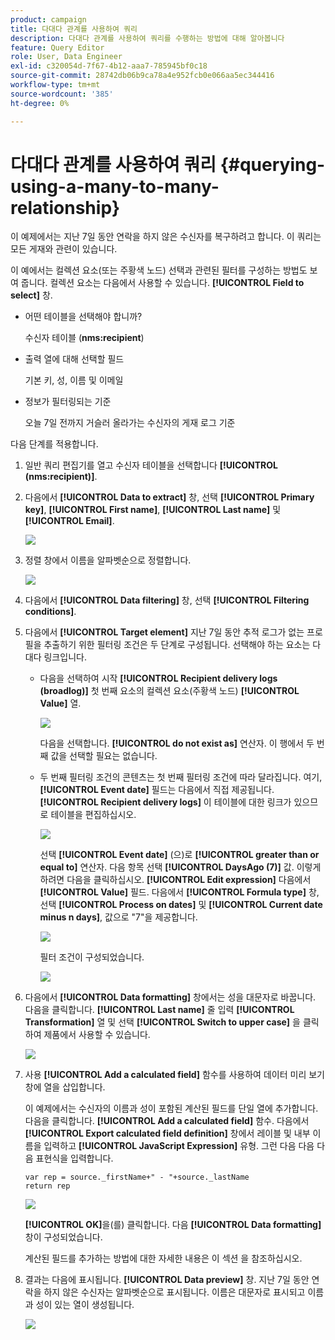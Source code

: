 ```yaml
---
product: campaign
title: 다대다 관계를 사용하여 쿼리
description: 다대다 관계를 사용하여 쿼리를 수행하는 방법에 대해 알아봅니다
feature: Query Editor
role: User, Data Engineer
exl-id: c320054d-7f67-4b12-aaa7-785945bf0c18
source-git-commit: 28742db06b9ca78a4e952fcb0e066aa5ec344416
workflow-type: tm+mt
source-wordcount: '385'
ht-degree: 0%

---
```


# 다대다 관계를 사용하여 쿼리 {#querying-using-a-many-to-many-relationship}



이 예제에서는 지난 7일 동안 연락을 하지 않은 수신자를 복구하려고 합니다. 이 쿼리는 모든 게재와 관련이 있습니다.

이 예에서는 컬렉션 요소(또는 주황색 노드) 선택과 관련된 필터를 구성하는 방법도 보여 줍니다. 컬렉션 요소는 다음에서 사용할 수 있습니다. **[!UICONTROL Field to select]** 창.

* 어떤 테이블을 선택해야 합니까?

  수신자 테이블 (**nms:recipient**)

* 출력 열에 대해 선택할 필드

  기본 키, 성, 이름 및 이메일

* 정보가 필터링되는 기준

  오늘 7일 전까지 거슬러 올라가는 수신자의 게재 로그 기준

다음 단계를 적용합니다.

1. 일반 쿼리 편집기를 열고 수신자 테이블을 선택합니다 **[!UICONTROL (nms:recipient)]**.
1. 다음에서 **[!UICONTROL Data to extract]** 창, 선택 **[!UICONTROL Primary key]**, **[!UICONTROL First name]**, **[!UICONTROL Last name]** 및 **[!UICONTROL Email]**.

   ![](assets/query_editor_nveau_33.png)

1. 정렬 창에서 이름을 알파벳순으로 정렬합니다.

   ![](assets/query_editor_nveau_34.png)

1. 다음에서 **[!UICONTROL Data filtering]** 창, 선택 **[!UICONTROL Filtering conditions]**.
1. 다음에서 **[!UICONTROL Target element]** 지난 7일 동안 추적 로그가 없는 프로필을 추출하기 위한 필터링 조건은 두 단계로 구성됩니다. 선택해야 하는 요소는 다대다 링크입니다.

   * 다음을 선택하여 시작 **[!UICONTROL Recipient delivery logs (broadlog)]** 첫 번째 요소의 컬렉션 요소(주황색 노드) **[!UICONTROL Value]** 열.

     ![](assets/query_editor_nveau_67.png)

     다음을 선택합니다. **[!UICONTROL do not exist as]** 연산자. 이 행에서 두 번째 값을 선택할 필요는 없습니다.

   * 두 번째 필터링 조건의 콘텐츠는 첫 번째 필터링 조건에 따라 달라집니다. 여기, **[!UICONTROL Event date]** 필드는 다음에서 직접 제공됩니다. **[!UICONTROL Recipient delivery logs]** 이 테이블에 대한 링크가 있으므로 테이블을 편집하십시오.

     ![](assets/query_editor_nveau_36.png)

     선택 **[!UICONTROL Event date]** (으)로 **[!UICONTROL greater than or equal to]** 연산자. 다음 항목 선택 **[!UICONTROL DaysAgo (7)]** 값. 이렇게 하려면 다음을 클릭하십시오. **[!UICONTROL Edit expression]** 다음에서 **[!UICONTROL Value]** 필드. 다음에서 **[!UICONTROL Formula type]** 창, 선택 **[!UICONTROL Process on dates]** 및 **[!UICONTROL Current date minus n days]**, 값으로 &quot;7&quot;을 제공합니다.

     ![](assets/query_editor_nveau_37.png)

     필터 조건이 구성되었습니다.

     ![](assets/query_editor_nveau_38.png)

1. 다음에서 **[!UICONTROL Data formatting]** 창에서는 성을 대문자로 바꿉니다. 다음을 클릭합니다. **[!UICONTROL Last name]** 줄 입력 **[!UICONTROL Transformation]** 열 및 선택 **[!UICONTROL Switch to upper case]** 을 클릭하여 제품에서 사용할 수 있습니다.

   ![](assets/query_editor_nveau_39.png)

1. 사용 **[!UICONTROL Add a calculated field]** 함수를 사용하여 데이터 미리 보기 창에 열을 삽입합니다.

   이 예제에서는 수신자의 이름과 성이 포함된 계산된 필드를 단일 열에 추가합니다. 다음을 클릭합니다. **[!UICONTROL Add a calculated field]** 함수. 다음에서 **[!UICONTROL Export calculated field definition]** 창에서 레이블 및 내부 이름을 입력하고 **[!UICONTROL JavaScript Expression]** 유형. 그런 다음 다음 다음 표현식을 입력합니다.

   ```
   var rep = source._firstName+" - "+source._lastName
   return rep
   ```

   ![](assets/query_editor_nveau_40.png)

   **[!UICONTROL OK]**&#x200B;을(를) 클릭합니다. 다음 **[!UICONTROL Data formatting]** 창이 구성되었습니다.

   계산된 필드를 추가하는 방법에 대한 자세한 내용은 이 섹션 을 참조하십시오.

1. 결과는 다음에 표시됩니다. **[!UICONTROL Data preview]** 창. 지난 7일 동안 연락을 하지 않은 수신자는 알파벳순으로 표시됩니다. 이름은 대문자로 표시되고 이름과 성이 있는 열이 생성됩니다.

   ![](assets/query_editor_nveau_41.png)
